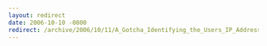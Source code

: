 ```yaml
---
layout: redirect
date: 2006-10-10 -0800
redirect: /archive/2006/10/11/A_Gotcha_Identifying_the_Users_IP_Address.aspx/
---
```

